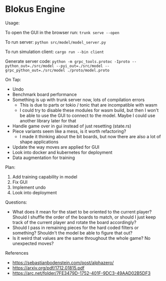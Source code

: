 # Blokus Engine

Usage:

To open the GUI in the browser run:
`trunk serve --open`

To run server:
`python src/model/model_server.py`

To run simulation client:
`cargo run --bin client`

Generate server code: `python -m grpc_tools.protoc -Iproto --python_out=./src/model --pyi_out=./src/model --grpc_python_out=./src/model ./proto/model.proto`


On Tap:
- Undo
- Benchmark board performance
- Something is up with trunk server now, lots of compilation errors
    - This is due to parts or tokio / tonic that are incompatible with wasm
    - I could try to disable these modules for wasm build, but then I won't be able to use the 
    GUI to connect to the model. Maybe I could use another library later for that
- Handle game over in gui instead of just resetting (state.rs)
- Piece variants seem like a mess, is it worth refactoring?
    - I made it thinking about the bit boards, but now there are also a lot of shape applications
- Update the way moves are applied for GUI
- Look into docker and kubernetes for deployment
- Data augmentation for training


Plan:
1. Add training capability in model
2. Fix GUI
3. Implement undo
4. Look into deployment

Questions:
- What does it mean for the staet to be oriented to the current player? Should I shuffle the order of the boards to match,
or should I just keep track of the current player and rotate the board accordingly?
- Should I pass in remaining pieces for the hard coded filters or something? Shouldn't the model be able to figure that out?
- Is it weird that values are the same throughout the whole game? No unexpected moves?

References
- https://sebastianbodenstein.com/post/alphazero/
- https://arxiv.org/pdf/1712.01815.pdf
- https://arc.net/folder/7FE3479D-1752-401F-9DC3-49AAD02B5DF3